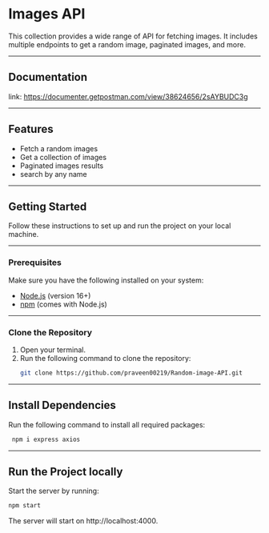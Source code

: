 # Images API

This collection provides a wide range of API for fetching images. It includes multiple endpoints to get a random image, paginated images, and more.

---

## Documentation

link: https://documenter.getpostman.com/view/38624656/2sAYBUDC3g

---

## **Features**

- Fetch a random images
- Get a collection of images
- Paginated images results
- search by any name

---

## **Getting Started**

Follow these instructions to set up and run the project on your local machine.

---

### **Prerequisites**

Make sure you have the following installed on your system:

- [Node.js](https://nodejs.org/) (version 16+)
- [npm](https://www.npmjs.com/) (comes with Node.js)

---

### **Clone the Repository**

1. Open your terminal.
2. Run the following command to clone the repository:
   ```bash
   git clone https://github.com/praveen00219/Random-image-API.git
   ```

---

## Install Dependencies

Run the following command to install all required packages:

```bash
 npm i express axios
```

---

## Run the Project locally

Start the server by running:

```bash
npm start
```

The server will start on http://localhost:4000.
